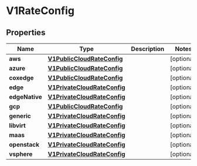 # V1RateConfig

## Properties
Name | Type | Description | Notes
------------ | ------------- | ------------- | -------------
**aws** | [**V1PublicCloudRateConfig**](V1PublicCloudRateConfig.md) |  |  [optional]
**azure** | [**V1PublicCloudRateConfig**](V1PublicCloudRateConfig.md) |  |  [optional]
**coxedge** | [**V1PublicCloudRateConfig**](V1PublicCloudRateConfig.md) |  |  [optional]
**edge** | [**V1PrivateCloudRateConfig**](V1PrivateCloudRateConfig.md) |  |  [optional]
**edgeNative** | [**V1PrivateCloudRateConfig**](V1PrivateCloudRateConfig.md) |  |  [optional]
**gcp** | [**V1PublicCloudRateConfig**](V1PublicCloudRateConfig.md) |  |  [optional]
**generic** | [**V1PrivateCloudRateConfig**](V1PrivateCloudRateConfig.md) |  |  [optional]
**libvirt** | [**V1PrivateCloudRateConfig**](V1PrivateCloudRateConfig.md) |  |  [optional]
**maas** | [**V1PrivateCloudRateConfig**](V1PrivateCloudRateConfig.md) |  |  [optional]
**openstack** | [**V1PrivateCloudRateConfig**](V1PrivateCloudRateConfig.md) |  |  [optional]
**vsphere** | [**V1PrivateCloudRateConfig**](V1PrivateCloudRateConfig.md) |  |  [optional]
